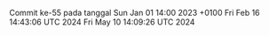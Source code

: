 Commit ke-55 pada tanggal Sun Jan 01 14:00 2023 +0100
Fri Feb 16 14:43:06 UTC 2024
Fri May 10 14:09:26 UTC 2024
